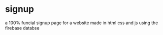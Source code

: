 # signup
a 100% funcial signup page for a website made in html css and js using the firebase databse
